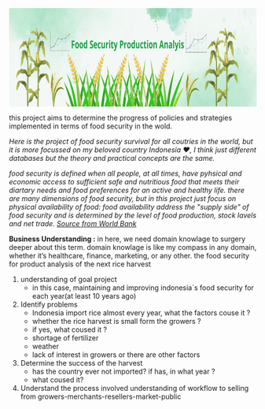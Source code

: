 <img align="center" alt="coding" src="https://github.com/MujibSukriLuman/food-security-production-analysis/blob/main/food%20security.jpg" width="1200" height="200" style="max-width: 100%;">

this project aims to determine the progress of policies and strategies implemented in terms of food security in the wold.

*Here is the project of food security survival for all coutries in the world, but it is more focussed on my beloved country Indonesia ♥️, I think just different databases but the theory and practical concepts are the same.*

*food security is defined when all people, at all times, have pyhsical and economic access to sufficient safe and nutritious food that meets their diartary needs and food preferences for an active and healthy life. there are many dimensions of food security, but in this project just focus on physical availability of food: food availability address the "supply side" of food security and is determined by the level of food production, stock lavels and net trade. [Source from World Bank](https://www.worldbank.org/en/topic/agriculture/brief/food-security-update/what-is-food-security)*


**Business Understanding :**
in here, we need domain knowlage to surgery deeper about this term. domain knowlage is like my compass in any domain, whether it’s healthcare, finance, marketing, or any other.
the food security for product analysis of the next rice harvest 
1. understanding of goal project
   - in this case, maintaining and improving indonesia`s food security for each year(at least 10 years ago)
2. Identify problems
   - Indonesia import rice almost every year, what the factors couse it ?
   - whether the rice harvest is small form the growers ?
   - if yes, what coused it ?
   - shortage of fertilizer
   - weather
   - lack of interest in growers or there are other factors
3. Determine the success of the harvest
   - has the country ever not imported? if has, in what year ?
   - what coused it?
4. Understand the process involved understanding of workflow to selling
   from growers-merchants-resellers-market-public








